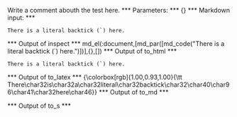 Write a comment abouth the test here.
*** Parameters: ***
{}
*** Markdown input: ***

``There is a literal backtick (`) here.``


*** Output of inspect ***
md_el(:document,[md_par([md_code("There is a literal backtick (`) here.")])],{},[])
*** Output of to_html ***
<p><code>There is a literal backtick (`) here.</code></p>
*** Output of to_latex ***
{\colorbox[rgb]{1.00,0.93,1.00}{\tt There\char32is\char32a\char32literal\char32backtick\char32\char40\char96\char41\char32here\char46}}
*** Output of to_md ***

*** Output of to_s ***

